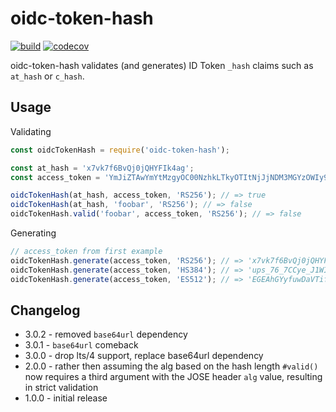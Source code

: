 # oidc-token-hash

[![build][travis-image]][travis-url] [![codecov][codecov-image]][codecov-url]

oidc-token-hash validates (and generates) ID Token `_hash` claims such as `at_hash` or `c_hash`.

## Usage

Validating
```js
const oidcTokenHash = require('oidc-token-hash');

const at_hash = 'x7vk7f6BvQj0jQHYFIk4ag';
const access_token = 'YmJiZTAwYmYtMzgyOC00NzhkLTkyOTItNjJjNDM3MGYzOWIy9sFhvH8K_x8UIHj1osisS57f5DduL-ar_qw5jl3lthwpMjm283aVMQXDmoqqqydDSqJfbhptzw8rUVwkuQbolw';

oidcTokenHash(at_hash, access_token, 'RS256'); // => true
oidcTokenHash(at_hash, 'foobar', 'RS256'); // => false
oidcTokenHash.valid('foobar', access_token, 'RS256'); // => false
```

Generating
```js
// access_token from first example
oidcTokenHash.generate(access_token, 'RS256'); // => 'x7vk7f6BvQj0jQHYFIk4ag'
oidcTokenHash.generate(access_token, 'HS384'); // => 'ups_76_7CCye_J1WIyGHKVG7AAs2olYm'
oidcTokenHash.generate(access_token, 'ES512'); // => 'EGEAhGYyfuwDaVTifvrWSoD5MSy_5hZPy6I7Vm-7pTQ'
```

## Changelog
- 3.0.2 - removed `base64url` dependency
- 3.0.1 - `base64url` comeback
- 3.0.0 - drop lts/4 support, replace base64url dependency
- 2.0.0 - rather then assuming the alg based on the hash length `#valid()` now requires a third
  argument with the JOSE header `alg` value, resulting in strict validation
- 1.0.0 - initial release

[travis-image]: https://api.travis-ci.com/panva/oidc-token-hash.svg?branch=master
[travis-url]: https://travis-ci.com/panva/oidc-token-hash
[codecov-image]: https://img.shields.io/codecov/c/github/panva/oidc-token-hash/master.svg
[codecov-url]: https://codecov.io/gh/panva/oidc-token-hash
